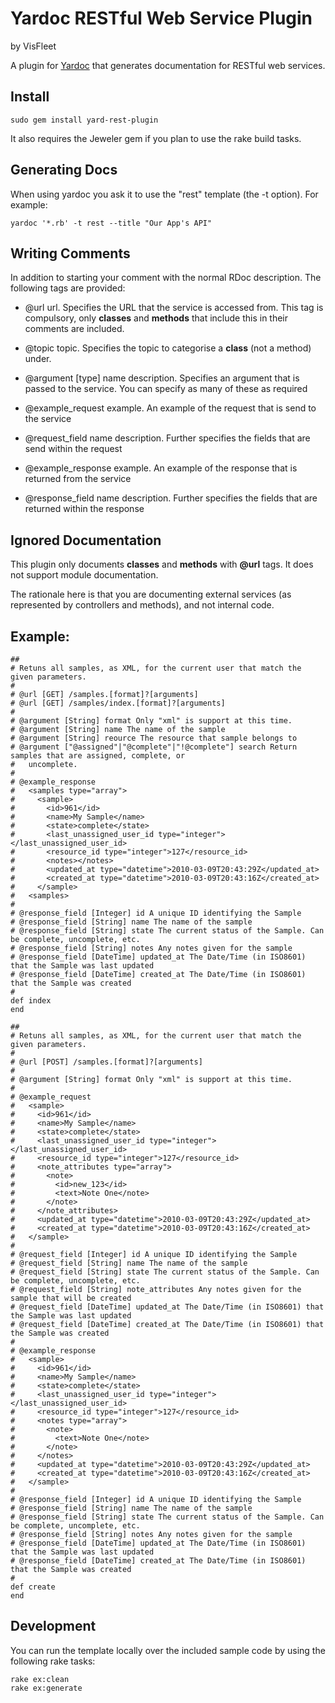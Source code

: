 # Yardoc RESTful Web Service Plugin

by VisFleet

A plugin for [Yardoc](http://yardoc.org/) that generates documentation for RESTful web services. 

## Install
    sudo gem install yard-rest-plugin

It also requires the Jeweler gem if you plan to use the rake build tasks.

## Generating Docs

When using yardoc you ask it to use the "rest" template (the -t option). For example: 

    yardoc '*.rb' -t rest --title "Our App's API"

## Writing Comments

In addition to starting your comment with the normal RDoc description. The following tags are provided:

- @url url. Specifies the URL that the service is accessed from. This tag is compulsory, only **classes** and **methods** that include this in their comments are included.

- @topic topic. Specifies the topic to categorise a **class** (not a method) under.

- @argument [type] name description. Specifies an argument that is passed to the service. You can specify as 
    many of these as required

- @example_request example. An example of the request that is send to the service

- @request_field name description. Further specifies the fields that are send within the request

- @example_response example. An example of the response that is returned from the service

- @response_field name description. Further specifies the fields that are returned within the response

## Ignored Documentation

This plugin only documents **classes** and **methods** with **@url** tags. It does not support module documentation.

The rationale here is that you are documenting external services (as represented by controllers and methods), and not internal code.

## Example:

    ##
    # Retuns all samples, as XML, for the current user that match the given parameters.
    # 
    # @url [GET] /samples.[format]?[arguments]
    # @url [GET] /samples/index.[format]?[arguments]
    # 
    # @argument [String] format Only "xml" is support at this time.
    # @argument [String] name The name of the sample
    # @argument [String] reource The resource that sample belongs to
    # @argument ["@assigned"|"@complete"|"!@complete"] search Return samples that are assigned, complete, or
    #   uncomplete.
    #
    # @example_response
    #   <samples type="array">
    #     <sample>
    #       <id>961</id>
    #       <name>My Sample</name>
    #       <state>complete</state>
    #       <last_unassigned_user_id type="integer"></last_unassigned_user_id>
    #       <resource_id type="integer">127</resource_id>
    #       <notes></notes>
    #       <updated_at type="datetime">2010-03-09T20:43:29Z</updated_at>
    #       <created_at type="datetime">2010-03-09T20:43:16Z</created_at>
    #     </sample>
    #   <samples>
    # 
    # @response_field [Integer] id A unique ID identifying the Sample
    # @response_field [String] name The name of the sample
    # @response_field [String] state The current status of the Sample. Can be complete, uncomplete, etc.
    # @response_field [String] notes Any notes given for the sample
    # @response_field [DateTime] updated_at The Date/Time (in ISO8601) that the Sample was last updated
    # @response_field [DateTime] created_at The Date/Time (in ISO8601) that the Sample was created
    # 
    def index
    end
    
    ##
    # Retuns all samples, as XML, for the current user that match the given parameters.
    # 
    # @url [POST] /samples.[format]?[arguments]
    # 
    # @argument [String] format Only "xml" is support at this time.
    #
    # @example_request
    #   <sample>
    #     <id>961</id>
    #     <name>My Sample</name>
    #     <state>complete</state>
    #     <last_unassigned_user_id type="integer"></last_unassigned_user_id>
    #     <resource_id type="integer">127</resource_id>
    #     <note_attributes type="array">
    #       <note>
    #         <id>new_123</id>
    #         <text>Note One</note>
    #       </note>
    #     </note_attributes>
    #     <updated_at type="datetime">2010-03-09T20:43:29Z</updated_at>
    #     <created_at type="datetime">2010-03-09T20:43:16Z</created_at>
    #   </sample>
    #
    # @request_field [Integer] id A unique ID identifying the Sample
    # @request_field [String] name The name of the sample
    # @request_field [String] state The current status of the Sample. Can be complete, uncomplete, etc.
    # @request_field [String] note_attributes Any notes given for the sample that will be created
    # @request_field [DateTime] updated_at The Date/Time (in ISO8601) that the Sample was last updated
    # @request_field [DateTime] created_at The Date/Time (in ISO8601) that the Sample was created
    #
    # @example_response
    #   <sample>
    #     <id>961</id>
    #     <name>My Sample</name>
    #     <state>complete</state>
    #     <last_unassigned_user_id type="integer"></last_unassigned_user_id>
    #     <resource_id type="integer">127</resource_id>
    #     <notes type="array">
    #       <note>
    #         <text>Note One</note>
    #       </note>
    #     </notes>
    #     <updated_at type="datetime">2010-03-09T20:43:29Z</updated_at>
    #     <created_at type="datetime">2010-03-09T20:43:16Z</created_at>
    #   </sample>
    # 
    # @response_field [Integer] id A unique ID identifying the Sample
    # @response_field [String] name The name of the sample
    # @response_field [String] state The current status of the Sample. Can be complete, uncomplete, etc.
    # @response_field [String] notes Any notes given for the sample
    # @response_field [DateTime] updated_at The Date/Time (in ISO8601) that the Sample was last updated
    # @response_field [DateTime] created_at The Date/Time (in ISO8601) that the Sample was created
    #
    def create
    end

## Development

You can run the template locally over the included sample code by using the following rake tasks:
    
    rake ex:clean
    rake ex:generate


